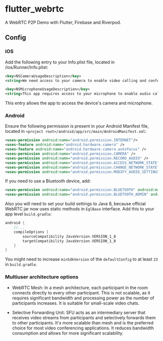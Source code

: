 # flutter_webrtc

A WebRTC P2P Demo with Flutter, Firebase and Riverpod.

## Config

### iOS

Add the following entry to your Info.plist file, located in <project root>/ios/Runner/Info.plist:

```xml
<key>NSCameraUsageDescription</key>
<string>We need access to your camera to enable video calling and conferencing features, allowing you to see and interact with other participants during calls.</string>

<key>NSMicrophoneUsageDescription</key>
<string>This app requires access to your microphone to enable audio calling and conferencing features, allowing you to communicate with other participants during calls.</string>

```

This entry allows the app to access the device's camera and microphone.

### Android

Ensure the following permission is present in your Android Manifest file, located in `<project root>/android/app/src/main/AndroidManifest.xml`:

```xml
<uses-permission android:name="android.permission.INTERNET"/>
<uses-feature android:name="android.hardware.camera" />
<uses-feature android:name="android.hardware.camera.autofocus" />
<uses-permission android:name="android.permission.CAMERA" />
<uses-permission android:name="android.permission.RECORD_AUDIO" />
<uses-permission android:name="android.permission.ACCESS_NETWORK_STATE" />
<uses-permission android:name="android.permission.CHANGE_NETWORK_STATE" />
<uses-permission android:name="android.permission.MODIFY_AUDIO_SETTINGS" />
```

If you need to use a Bluetooth device, add:

```xml
<uses-permission android:name="android.permission.BLUETOOTH" android:maxSdkVersion="30" />
<uses-permission android:name="android.permission.BLUETOOTH_ADMIN" android:maxSdkVersion="30" />
```

Also you will need to set your build settings to Java 8, because official WebRTC jar now uses static methods in `EglBase` interface. Add this to your app level `build.gradle`:

```groovy
android {
    //...
    compileOptions {
        sourceCompatibility JavaVersion.VERSION_1_8
        targetCompatibility JavaVersion.VERSION_1_8
    }
}
```

You might need to increase `minSdkVersion` of the `defaultConfig` to at least `23` in `build.gradle`.

### Multiuser architecture options

- WebRTC Mesh: In a mesh architecture, each participant in the room connects directly to every other participant. This is not scalable, as it requires significant bandwidth and processing power as the number of participants increases. It is suitable for small-scale video chats.

- Selective Forwarding Unit: SFU acts as an intermediary server that receives video streams from participants and selectively forwards them to other participants. It's more scalable than mesh and is the preferred choice for most video conferencing applications. It reduces bandwidth consumption and allows for more significant scalability.
